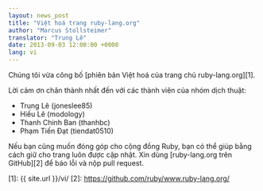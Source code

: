 ```yaml
---
layout: news_post
title: "Việt hoá trang ruby-lang.org"
author: "Marcus Stollsteimer"
translator: "Trung Lê"
date: 2013-09-03 12:00:00 +0000
lang: vi
---
```


Chúng tôi vừa công bố [phiên bản Việt hoá của trang chủ ruby-lang.org][1].

Lời cảm ơn chân thành nhất đến với các thành viên của nhóm dịch thuật:

 * Trung Lê (joneslee85)
 * Hiếu Lê (modology)
 * Thanh Chinh Ban (thanhbc)
 * Phạm Tiến Đạt (tiendat0510)

Nếu bạn cũng muốn đóng góp cho cộng đồng Ruby, bạn có thể
giúp bằng cách giữ cho trang luôn được cập nhật. Xin
dùng [ruby-lang.org trên GitHub][2] để báo lỗi và nộp
pull request.


[1]: {{ site.url }}/vi/
[2]: https://github.com/ruby/www.ruby-lang.org/
